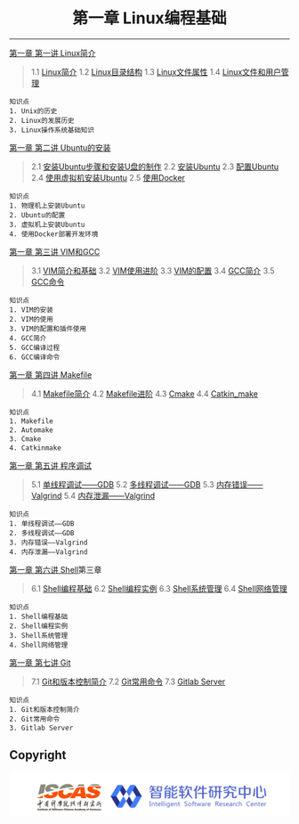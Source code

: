 # <center>第一章 Linux编程基础</center>

---

[第一章 第一讲  Linux简介](https://github.com/YunxiangLuo/ros/tree/master/chapter1/class1)

> 1.1  [Linux简介](https://www.bilibili.com/video/av93722935)
> 1.2  [Linux目录结构](https://www.bilibili.com/video/av92228523/)
> 1.3  [Linux文件属性](https://www.bilibili.com/video/av92320985/)
> 1.4  [Linux文件和用户管理](https://www.bilibili.com/video/av92357239/)

```
知识点
1. Unix的历史
2. Linux的发展历史
3. Linux操作系统基础知识
```

[第一章 第二讲  Ubuntu的安装](https://github.com/YunxiangLuo/ros/tree/master/chapter1/class2)

> 2.1  [安装Ubuntu步骤和安装U盘的制作](https://www.bilibili.com/video/av92437186/)
> 2.2  [安装Ubuntu](https://www.bilibili.com/video/av92550621/)
> 2.3  [配置Ubuntu](https://www.bilibili.com/video/av92676370/)
> 2.4  [使用虚拟机安装Ubuntu](https://www.bilibili.com/video/av92704644/)
> 2.5  [使用Docker](https://www.bilibili.com/video/av92764115/)

```
知识点
1. 物理机上安装Ubuntu
2. Ubuntu的配置
3. 虚拟机上安装Ubuntu
4. 使用Docker部署开发环境
```

[第一章 第三讲  VIM和GCC](https://github.com/YunxiangLuo/ros/tree/master/chapter1/class3)

> 3.1  [VIM简介和基础](https://www.bilibili.com/video/av92836456/)
> 3.2  [VIM使用进阶](https://www.bilibili.com/video/av92892398/)
> 3.3  [VIM的配置](https://www.bilibili.com/video/av92990449)
> 3.4  [GCC简介](https://www.bilibili.com/video/av93039839)
> 3.5  [GCC命令](https://www.bilibili.com/video/av93810112)

```
知识点
1. VIM的安装
2. VIM的使用
3. VIM的配置和插件使用
4. GCC简介
5. GCC编译过程
6. GCC编译命令
```

[第一章 第四讲 Makefile](https://github.com/YunxiangLuo/ros/tree/master/chapter1/class4)

> 4.1  [Makefile简介](https://www.bilibili.com/video/av93809755)
> 4.2  [Makefile进阶](https://www.bilibili.com/video/av93893014/)
> 4.3  [Cmake](https://www.bilibili.com/video/av93948913/)
> 4.4  [Catkin_make](https://www.bilibili.com/video/av94003144)

```
知识点
1. Makefile
2. Automake
3. Cmake
4. Catkinmake
```

[第一章 第五讲 程序调试](https://github.com/YunxiangLuo/ros/tree/master/chapter1/class5)

> 5.1  [单线程调试——GDB](https://www.bilibili.com/video/av94860666)
> 5.2  [多线程调试——GDB](https://www.bilibili.com/video/av94650336)
> 5.3  [内存错误——Valgrind](https://www.bilibili.com/video/av94822740)
> 5.4  [内存泄漏——Valgrind](https://www.bilibili.com/video/av94825595)

```
知识点
1. 单线程调试——GDB
2. 多线程调试——GDB
3. 内存错误——Valgrind
4. 内存泄漏——Valgrind
```
[第一章 第六讲 Shell](https://github.com/YunxiangLuo/ros/tree/master/chapter1/class6)第三章 

> 6.1  [Shell编程基础]()
> 6.2  [Shell编程实例](https://www.bilibili.com/video/av96506652)
> 6.3  [Shell系统管理](https://www.bilibili.com/video/av96557280)
> 6.4  [Shell网络管理](https://www.bilibili.com/video/av96504112)

```
知识点
1. Shell编程基础
2. Shell编程实例
3. Shell系统管理
4. Shell网络管理
```

[第一章 第七讲 Git](https://github.com/YunxiangLuo/ros/tree/master/chapter1/class7)

> 7.1  [Git和版本控制简介]()
> 7.2  [Git常用命令]()
> 7.3  [Gitlab Server]()

```
知识点
1. Git和版本控制简介
2. Git常用命令
3. Gitlab Server
```


## Copyright

![Logo](../joint_logo.png)
